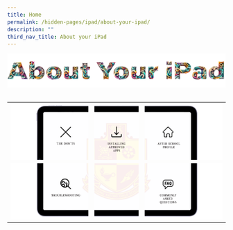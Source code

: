 ```yaml
---
title: Home
permalink: /hidden-pages/ipad/about-your-ipad/
description: ""
third_nav_title: About your iPad
---
```

<style type="text/css">
#amplify-app-root img {
  display: block;
  margin: 0;
  padding: 0;
  border: none;
}
.content table td, .content table th {
	padding: 0;
</style>

<img src="/images/Others/About_your_ipad/maintitle.png">
<br>
<br>
<table>
	<tbody>
		<tr>
			<td><img src="/images/PDLP/About_ipad/slicev1_01.png"></td>
			<td><img src="/images/PDLP/About_ipad/slicev1_02.png"></td>
			<td><img src="/images/PDLP/About_ipad/slicev1_03.png"></td>
		</tr>
		<tr>
			<td><img src="/images/PDLP/About_ipad/slicev1_04.png"></td>
			<td><img src="/images/PDLP/About_ipad/slicev1_05.png"></td>
			<td><img src="/images/PDLP/About_ipad/slicev1_06.png"></td>
		</tr>
	</tbody>
</table>
